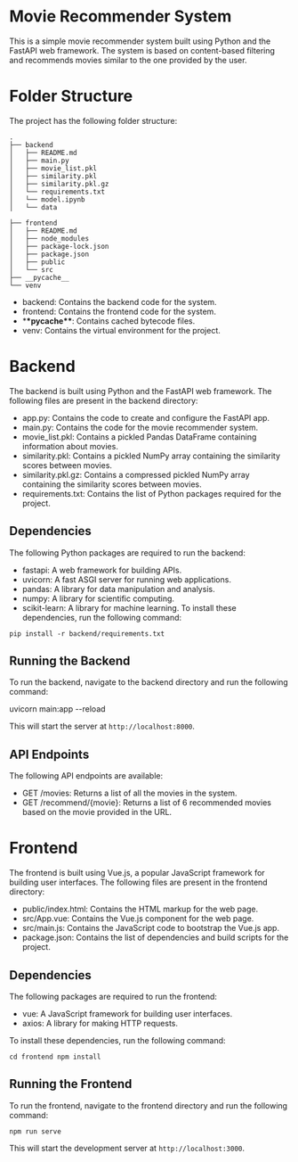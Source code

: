 # Movie Recommender System

This is a simple movie recommender system built using Python and the FastAPI web framework. The system is based on content-based filtering and recommends movies similar to the one provided by the user.

# Folder Structure

The project has the following folder structure:

```
.
├── backend
│   ├── README.md
│   ├── main.py
│   ├── movie_list.pkl
│   ├── similarity.pkl
│   ├── similarity.pkl.gz
│   └── requirements.txt
│   └── model.ipynb
│   └── data

├── frontend
│   ├── README.md
│   ├── node_modules
│   ├── package-lock.json
│   ├── package.json
│   ├── public
│   └── src
├── __pycache__
└── venv
```

- backend: Contains the backend code for the system.
- frontend: Contains the frontend code for the system.
- \***\*pycache\*\***: Contains cached bytecode files.
- venv: Contains the virtual environment for the project.

# Backend

The backend is built using Python and the FastAPI web framework. The following files are present in the backend directory:

- app.py: Contains the code to create and configure the FastAPI app.
- main.py: Contains the code for the movie recommender system.
- movie_list.pkl: Contains a pickled Pandas DataFrame containing information about movies.
- similarity.pkl: Contains a pickled NumPy array containing the similarity scores between movies.
- similarity.pkl.gz: Contains a compressed pickled NumPy array containing the similarity scores between movies.
- requirements.txt: Contains the list of Python packages required for the project.

## Dependencies

The following Python packages are required to run the backend:

- fastapi: A web framework for building APIs.
- uvicorn: A fast ASGI server for running web applications.
- pandas: A library for data manipulation and analysis.
- numpy: A library for scientific computing.
- scikit-learn: A library for machine learning.
  To install these dependencies, run the following command:

`pip install -r backend/requirements.txt`

## Running the Backend

To run the backend, navigate to the backend directory and run the following command:

  uvicorn main:app --reload

This will start the server at `http://localhost:8000`.

## API Endpoints

The following API endpoints are available:

- GET /movies: Returns a list of all the movies in the system.
- GET /recommend/{movie}: Returns a list of 6 recommended movies based on the movie provided in the URL.

# Frontend

The frontend is built using Vue.js, a popular JavaScript framework for building user interfaces. The following files are present in the frontend directory:

- public/index.html: Contains the HTML markup for the web page.
- src/App.vue: Contains the Vue.js component for the web page.
- src/main.js: Contains the JavaScript code to bootstrap the Vue.js app.
- package.json: Contains the list of dependencies and build scripts for the project.

## Dependencies

The following packages are required to run the frontend:

- vue: A JavaScript framework for building user interfaces.
- axios: A library for making HTTP requests.

To install these dependencies, run the following command:

`cd frontend
npm install`

## Running the Frontend

To run the frontend, navigate to the frontend directory and run the following command:

`npm run serve`

This will start the development server at `http://localhost:3000`.
